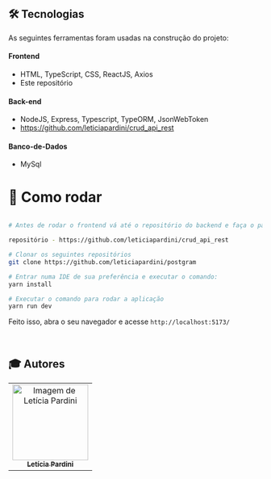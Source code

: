 
## 🛠 Tecnologias

As seguintes ferramentas foram usadas na construção do projeto:

#### **Frontend** 
- HTML, TypeScript, CSS, ReactJS, Axios
- Este repositório

#### **Back-end**
- NodeJS, Express, Typescript, TypeORM, JsonWebToken
- https://github.com/leticiapardini/crud_api_rest

#### **Banco-de-Dados**
- MySql

# 👷 Como rodar

```bash

# Antes de rodar o frontend vá até o repositório do backend e faça o passo a passo indicado no repositório,  o backend necessita estar rodando para o frontend ser executado

repositório - https://github.com/leticiapardini/crud_api_rest

# Clonar os seguintes repositórios
git clone https://github.com/leticiapardini/postgram

# Entrar numa IDE de sua preferência e executar o comando:
yarn install

# Executar o comando para rodar a aplicação
yarn run dev

```

Feito isso, abra o seu navegador e acesse `http://localhost:5173/`


<br>

## :mortar_board: Autores

<table>
    <tr>
        <td align="center">
            <a href="https://github.com/leticiapardini">
                <img src="https://avatars.githubusercontent.com/u/97961576?v=4.png" width="150px;" alt="Imagem de Letícia Pardini" />
                <br />
                <sub><b>Letícia Pardini</b></sub>
            </a>
        </td>
    </tr>
</table>

